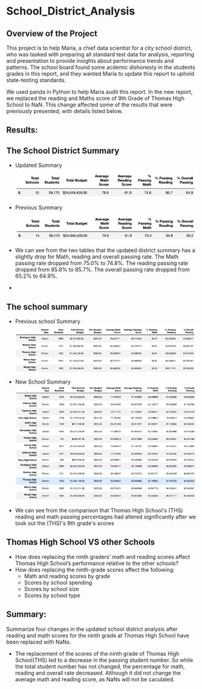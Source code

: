 # School_District_Analysis

## Overview of the Project
This project is to help Maria, a chief data scientist for a city school district, who was tasked with preparing all standard test data for analysis, reporting and presentation to provide insights about performance trends and patterns. The school board found some acdemic dishonesty in the students grades in this report, and they wanted Maria to update this report to uphold state-testing standards. 

We used panda in Python to help Maria audit this report. In the new report, we replaced the reading and Maths score of 9th Grade of Thomas High School to NaN. This change affected some of the results that were previously presented, with details listed below.

## Results: 

## The School District Summary

- Updated Summary
![districtsummaryafter](challenge_district_summary_after.png)

- Previous Summary
![districtsummarybefore](challenge_district_summary_before.png)
 
 - We can see from the two tables that the updated district summary has a slightly drop for Math, reading and overall passing rate. The Math passing rate dropped from 75.0% to 74.8%. The reading passing rate dropped from 85.8% to 85.7%. The overall passing rate dropped from 65.2% to 64.9%.
  - 
## The school summary 
- Previous school Summary
![schoolsummarybefore](challenge_per_school_summary_before.png)

- New School Summary
![schoolsummaryafter](challenge_per_school_summary_after.png)

- We can see from the comparison that Thomas High School's (THS) reading and math passing percentages had altered significantly after we took out the  (THS)'s 9th grade's scores

## Thomas High School VS other Schools
- How does replacing the ninth graders’ math and reading scores affect Thomas High School’s performance relative to the other schools?
- How does replacing the ninth-grade scores affect the following:
  - Math and reading scores by grade
  - Scores by school spending
  - Scores by school size
  - Scores by school type

## Summary: 

Summarize four changes in the updated school district analysis after reading and math scores for the ninth grade at Thomas High School have been replaced with NaNs.

- The replacement of the scores of the ninth grade of Thomas High School(THS) led to a decrease in the passing student number. So while the total student number has not changed, the percentage for math, reading and overall rate decreased. Although it did not change the average math and reading score, as NaNs will not be caculated.

